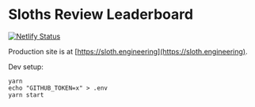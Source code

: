 # Sloths Review Leaderboard

[![Netlify Status](https://api.netlify.com/api/v1/badges/c6d2e6f9-1dd6-435a-8d4b-3a51fed24896/deploy-status)](https://app.netlify.com/sites/sloths-leaderboard/deploys)

Production site is at [https://sloth.engineering](https://sloth.engineering).

Dev setup:

```
yarn
echo "GITHUB_TOKEN=x" > .env
yarn start
```

